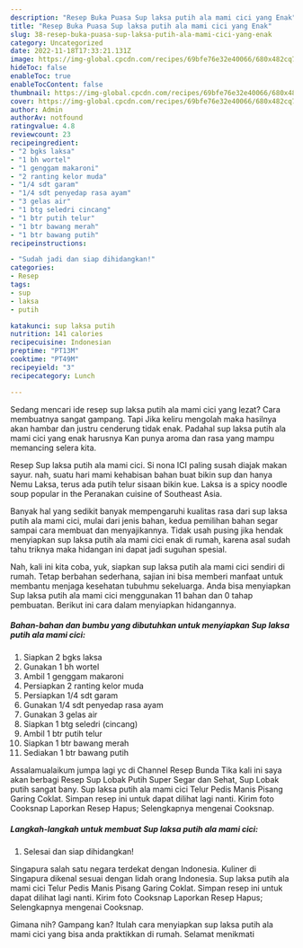 ```yaml
---
description: "Resep Buka Puasa Sup laksa putih ala mami cici yang Enak"
title: "Resep Buka Puasa Sup laksa putih ala mami cici yang Enak"
slug: 38-resep-buka-puasa-sup-laksa-putih-ala-mami-cici-yang-enak
category: Uncategorized
date: 2022-11-18T17:33:21.131Z
image: https://img-global.cpcdn.com/recipes/69bfe76e32e40066/680x482cq70/sup-laksa-putih-ala-mami-cici-foto-resep-utama.jpg
hideToc: false
enableToc: true
enableTocContent: false
thumbnail: https://img-global.cpcdn.com/recipes/69bfe76e32e40066/680x482cq70/sup-laksa-putih-ala-mami-cici-foto-resep-utama.jpg
cover: https://img-global.cpcdn.com/recipes/69bfe76e32e40066/680x482cq70/sup-laksa-putih-ala-mami-cici-foto-resep-utama.jpg
author: Admin
authorAv: notfound
ratingvalue: 4.8
reviewcount: 23
recipeingredient:
- "2 bgks laksa"
- "1 bh wortel"
- "1 genggam makaroni"
- "2 ranting kelor muda"
- "1/4 sdt garam"
- "1/4 sdt penyedap rasa ayam"
- "3 gelas air"
- "1 btg seledri cincang"
- "1 btr putih telur"
- "1 btr bawang merah"
- "1 btr bawang putih"
recipeinstructions:

- "Sudah jadi dan siap dihidangkan!"
categories:
- Resep
tags:
- sup
- laksa
- putih

katakunci: sup laksa putih 
nutrition: 141 calories
recipecuisine: Indonesian
preptime: "PT13M"
cooktime: "PT49M"
recipeyield: "3"
recipecategory: Lunch

---
```



Sedang mencari ide resep sup laksa putih ala mami cici yang lezat? Cara membuatnya sangat gampang. Tapi Jika keliru mengolah maka hasilnya akan hambar dan justru cenderung tidak enak. Padahal sup laksa putih ala mami cici yang enak harusnya Kan punya aroma dan rasa yang mampu memancing selera kita.


Resep Sup laksa putih ala mami cici. Si nona ICI paling susah diajak makan sayur. nah, suatu hari mami kehabisan bahan buat bikin sup dan hanya Nemu Laksa, terus ada putih telur sisaan bikin kue. Laksa is a spicy noodle soup popular in the Peranakan cuisine of Southeast Asia.

Banyak hal yang sedikit banyak mempengaruhi kualitas rasa dari sup laksa putih ala mami cici, mulai dari jenis bahan, kedua pemilihan bahan segar sampai cara membuat dan menyajikannya. Tidak usah pusing jika hendak menyiapkan sup laksa putih ala mami cici enak di rumah, karena asal sudah tahu triknya maka hidangan ini dapat jadi suguhan spesial.


Nah, kali ini kita coba, yuk, siapkan sup laksa putih ala mami cici sendiri di rumah. Tetap berbahan sederhana, sajian ini bisa memberi manfaat untuk membantu menjaga kesehatan tubuhmu sekeluarga. Anda bisa menyiapkan Sup laksa putih ala mami cici menggunakan 11 bahan dan 0 tahap pembuatan. Berikut ini cara dalam menyiapkan hidangannya.

<!--inarticleads1-->

##### Bahan-bahan dan bumbu yang dibutuhkan untuk menyiapkan Sup laksa putih ala mami cici:

1. Siapkan 2 bgks laksa
1. Gunakan 1 bh wortel
1. Ambil 1 genggam makaroni
1. Persiapkan 2 ranting kelor muda
1. Persiapkan 1/4 sdt garam
1. Gunakan 1/4 sdt penyedap rasa ayam
1. Gunakan 3 gelas air
1. Siapkan 1 btg seledri (cincang)
1. Ambil 1 btr putih telur
1. Siapkan 1 btr bawang merah
1. Sediakan 1 btr bawang putih


Assalamualaikum jumpa lagi yc di Channel Resep Bunda Tika kali ini saya akan berbagi Resep Sup Lobak Putih Super Segar dan Sehat, Sup Lobak putih sangat bany. Sup laksa putih ala mami cici Telur Pedis Manis Pisang Garing Coklat. Simpan resep ini untuk dapat dilihat lagi nanti. Kirim foto Cooksnap Laporkan Resep Hapus; Selengkapnya mengenai Cooksnap. 

<!--inarticleads2-->

##### Langkah-langkah untuk membuat Sup laksa putih ala mami cici:


1. Selesai dan siap dihidangkan!

Singapura salah satu negara terdekat dengan Indonesia. Kuliner di Singapura dikenal sesuai dengan lidah orang Indonesia. Sup laksa putih ala mami cici Telur Pedis Manis Pisang Garing Coklat. Simpan resep ini untuk dapat dilihat lagi nanti. Kirim foto Cooksnap Laporkan Resep Hapus; Selengkapnya mengenai Cooksnap. 

Gimana nih? Gampang kan? Itulah cara menyiapkan sup laksa putih ala mami cici yang bisa anda praktikkan di rumah. Selamat menikmati
